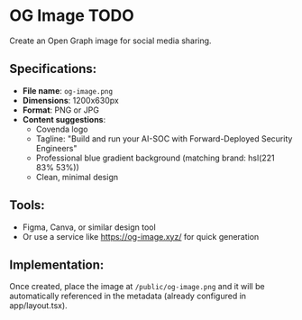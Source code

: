 # OG Image TODO

Create an Open Graph image for social media sharing.

## Specifications:
- **File name**: `og-image.png`
- **Dimensions**: 1200x630px
- **Format**: PNG or JPG
- **Content suggestions**:
  - Covenda logo
  - Tagline: "Build and run your AI-SOC with Forward-Deployed Security Engineers"
  - Professional blue gradient background (matching brand: hsl(221 83% 53%))
  - Clean, minimal design

## Tools:
- Figma, Canva, or similar design tool
- Or use a service like https://og-image.xyz/ for quick generation

## Implementation:
Once created, place the image at `/public/og-image.png` and it will be automatically referenced in the metadata (already configured in app/layout.tsx).

